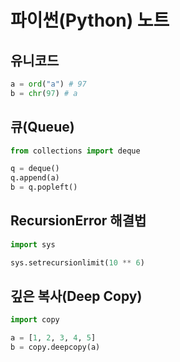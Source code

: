 # 파이썬(Python) 노트

## 유니코드

```py
a = ord("a") # 97
b = chr(97) # a
```

## 큐(Queue)

```py
from collections import deque

q = deque()
q.append(a)
b = q.popleft()
```

## RecursionError 해결법

```py
import sys

sys.setrecursionlimit(10 ** 6)
```

## 깊은 복사(Deep Copy)

```py
import copy

a = [1, 2, 3, 4, 5]
b = copy.deepcopy(a)
```

